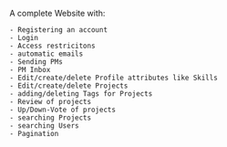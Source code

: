A complete Website with:

    - Registering an account
    - Login
    - Access restricitons
    - automatic emails
    - Sending PMs
    - PM Inbox
    - Edit/create/delete Profile attributes like Skills
    - Edit/create/delete Projects
    - adding/deleting Tags for Projects
    - Review of projects
    - Up/Down-Vote of projects
    - searching Projects
    - searching Users
    - Pagination